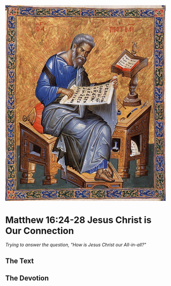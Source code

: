 <img class="intro-right" src="../images/art-matthew.jpg">

# Matthew 16:24-28 Jesus Christ is Our Connection

*Trying to answer the question, "How is Jesus Christ our All-in-all?"*

## The Text

## The Devotion